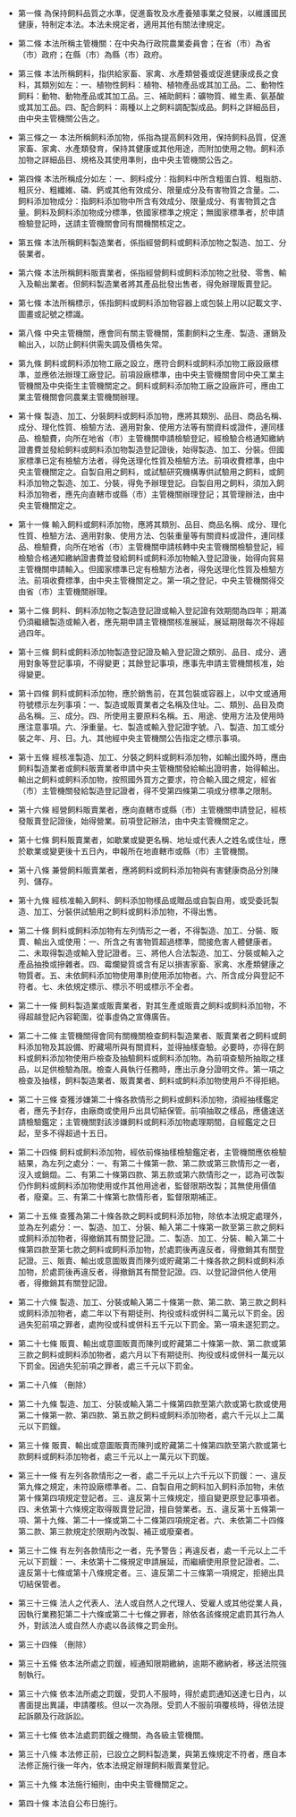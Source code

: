 * 第一條 為保持飼料品質之水準，促進畜牧及水產養殖事業之發展，以維護國民健康，特制定本法。本法未規定者，適用其他有關法律規定。

* 第二條 本法所稱主管機關：在中央為行政院農業委員會；在省（市）為省（市）政府；在縣（市）為縣（市）政府。

* 第三條 本法所稱飼料，指供給家畜、家禽、水產類營養或促進健康成長之食料，其類別如左：一、植物性飼料：植物、植物產品或其加工品。二、動物性飼料：動物、動物產品或其加工品。三、補助飼料：礦物質、維生素、氨基酸或其加工品。四、配合飼料：兩種以上之飼料調配製成品。飼料之詳細品目，由中央主管機關公告之。

* 第三條之一 本法所稱飼料添加物，係指為提高飼料效用，保持飼料品質，促進家畜、家禽、水產類發育，保持其健康或其他用途，而附加使用之物。飼料添加物之詳細品目、規格及其使用準則，由中央主管機關公告之。

* 第四條 本法所稱成分如左：一、飼料成分：指飼料中所含粗蛋白質、粗脂肪、粗灰分、粗纖維、磷、鈣或其他有效成分、限量成分及有害物質之含量。二、飼料添加物成分：指飼料添加物中所含有效成分、限量成分、有害物質之含量。飼料及飼料添加物成分標準，依國家標準之規定；無國家標準者，於申請檢驗登記時，送請主管機關會同有關機關核定之。

* 第五條 本法所稱飼料製造業者，係指經營飼料或飼料添加物之製造、加工、分裝業者。

* 第六條 本法所稱飼料販賣業者，係指經營飼料或飼料添加物之批發、零售、輸入及輸出業者。但飼料製造業者將其產品批發出售者，得免辦理販賣登記。

* 第七條 本法所稱標示，係指飼料或飼料添加物容器上或包裝上用以記載文字、圖畫或記號之標識。

* 第八條 中央主管機關，應會同有關主管機關，策劃飼料之生產、製造、運銷及輸出入，以防止飼料供需失調及價格失常。

* 第九條 飼料或飼料添加物工廠之設立，應符合飼料或飼料添加物工廠設廠標準，並應依法辦理工廠登記。前項設廠標準，由中央主管機關會同中央工業主管機關及中央衛生主管機關定之。飼料或飼料添加物工廠之設廠許可，應由工業主管機關會同農業主管機關辦理。

* 第十條 製造、加工、分裝飼料或飼料添加物，應將其類別、品目、商品名稱、成分、理化性質、檢驗方法、適用對象、使用方法等有關資料或證件，連同樣品、檢驗費，向所在地省（市）主管機關申請檢驗登記，經檢驗合格通知繳納證書費並發給飼料或飼料添加物製造登記證後，始得製造、加工、分裝。但國家標準已定有檢驗方法者，得免送理化性質及檢驗方法。前項收費標準，由中央主管機關定之。自製自用之飼料，或試驗研究機構專供試驗用之飼料，或飼料添加物之製造、加工、分裝，得免予辦理登記。自製自用之飼料，須加入飼料添加物者，應先向直轄市或縣（市）主管機關辦理登記；其管理辦法，由中央主管機關定之。

* 第十一條 輸入飼料或飼料添加物，應將其類別、品目、商品名稱、成分、理化性質、檢驗方法、適用對象、使用方法、包裝重量等有關資料或證件，連同樣品、檢驗費，向所在地省（市）主管機關申請核轉中央主管機關檢驗登記，經檢驗合格通知繳納證書費並發給飼料或飼料添加物輸入登記證後，始得向貿易主管機關申請輸入。但國家標準已定有檢驗方法者，得免送理化性質及檢驗方法。前項收費標準，由中央主管機關定之。第一項之登記，中央主管機關得交由省（市）主管機關辦理。

* 第十二條 飼料、飼料添加物之製造登記證或輸入登記證有效期間為四年；期滿仍須繼續製造或輸入者，應先期申請主管機關核准展延，展延期限每次不得超過四年。

* 第十三條 飼料或飼料添加物製造登記證及輸入登記證之類別、品目、成分、適用對象等登記事項，不得變更；其餘登記事項，應事先申請主管機關核准，始得變更。

* 第十四條 飼料或飼料添加物，應於銷售前，在其包裝或容器上，以中文或通用符號標示左列事項：一、製造或販賣業者之名稱及住址。二、類別、品目及商品名稱。三、成分。四、所使用主要原料名稱。五、用途、使用方法及使用時應注意事項。六、淨重量。七、製造或輸入登記證字號。八、製造、加工或分裝之年、月、日。九、其他經中央主管機關公告指定之標示事項。

* 第十五條 經核准製造、加工、分裝之飼料或飼料添加物，如輸出國外時，應由飼料製造業者或飼料販賣業者申請中央主管機關發給輸出證明書，始得輸出。輸出之飼料或飼料添加物，按照國外買方之要求，符合輸入國之規定，經省（市）主管機關發給製造登記證者，得不受第四條第二項成分標準之限制。

* 第十六條 經營飼料販賣業者，應向直轄市或縣（市）主管機關申請登記，經核發販賣登記證後，始得營業。前項登記辦法，由中央主管機關定之。

* 第十七條 飼料販賣業者，如歇業或變更名稱、地址或代表人之姓名或住址，應於歇業或變更後十五日內，申報所在地直轄市或縣（市）主管機關。

* 第十八條 兼營飼料販賣業者，應將飼料或飼料添加物與有害健康商品分別陳列、儲存。

* 第十九條 經核准輸入飼料、飼料添加物樣品或贈品或自製自用，或受委託製造、加工、分裝供試驗用之飼料或飼料添加物，不得出售。

* 第二十條 飼料或飼料添加物有左列情形之一者，不得製造、加工、分裝、販賣、輸出入或使用：一、所含之有害物質超過標準，間接危害人體健康者。二、未取得製造或輸入登記證者。三、將他人合法製造、加工、分裝或輸入之產品抽換或摻雜者。四、霉爛變質或含有足以損害家畜、家禽、水產類健康之物質者。五、未依飼料添加物使用準則使用添加物者。六、所含成分與登記不符者。七、未依規定標示、標示不明或標示不全者。

* 第二十一條 飼料製造業或販賣業者，對其生產或販賣之飼料或飼料添加物，不得超越登記內容範圍，從事虛偽之宣傳廣告。

* 第二十二條 主管機關得會同有關機關檢查飼料製造業者、販賣業者之飼料或飼料添加物及其設備、貯藏場所與有關資料，並得抽樣查驗。必要時，亦得在飼料或飼料添加物使用戶檢查及抽驗飼料或飼料添加物。為前項查驗所抽取之樣品，以足供檢驗為限。檢查人員執行任務時，應出示身分證明文件。第一項之檢查及抽樣，飼料製造業者、販賣業者、飼料或飼料添加物使用戶不得拒絕。

* 第二十三條 查獲涉嫌第二十條各款情形之飼料或飼料添加物，須經抽樣鑑定者，應先予封存，由廠商或使用戶出具切結保管。前項抽取之樣品，應儘速送請檢驗鑑定；主管機關對該涉嫌飼料或飼料添加物處理期間，自經鑑定之日起，至多不得超過十五日。

* 第二十四條 飼料或飼料添加物，經依前條抽樣檢驗鑑定者，主管機關應依檢驗結果，為左列之處分：一、有第二十條第一款、第二款或第三款情形之一者，沒入或銷燬。二、有第二十條第四款、第五款或第六款情形之一，認為可改製仍作飼料或飼料添加物使用或作其他用途者，監督限期改製；其無使用價值者，廢棄。三、有第二十條第七款情形者，監督限期補正。

* 第二十五條 查獲為第二十條各款之飼料或飼料添加物，除依本法規定處理外，並為左列處分：一、製造、加工、分裝、輸入第二十條第一款至第三款之飼料或飼料添加物者，得撤銷其有關登記證。二、製造、加工、分裝、輸入第二十條第四款至第七款之飼料或飼料添加物，於處罰後再違反者，得撤銷其有關登記證。三、販賣、輸出或意圖販賣而陳列或貯藏第二十條各款之飼料或飼料添加物，於處罰後再違反者，得撤銷其有關登記證。四、以登記證供他人使用者，得撤銷其有關登記證。

* 第二十六條 製造、加工、分裝或輸入第二十條第一款、第二款、第三款之飼料或飼料添加物者，處二年以下有期徒刑、拘役或科或併科二萬元以下罰金。因過失犯前項之罪者，處拘役或科或併科五千元以下罰金。第一項未遂犯罰之。

* 第二十七條 販賣、輸出或意圖販賣而陳列或貯藏第二十條第一款、第二款或第三款之飼料或飼料添加物者，處六月以下有期徒刑、拘役或科或併科一萬元以下罰金。因過失犯前項之罪者，處三千元以下罰金。

* 第二十八條 （刪除）

* 第二十九條 製造、加工、分裝或輸入第二十條第四款至第六款或第七款或使用第二十條第一款、第四款、第五款之飼料或飼料添加物者，處六千元以上二萬元以下罰鍰。

* 第三十條 販賣、輸出或意圖販賣而陳列或貯藏第二十條第四款至第六款或第七款飼料或飼料添加物者，處三千元以上一萬元以下罰鍰。

* 第三十一條 有左列各款情形之一者，處二千元以上六千元以下罰鍰：一、違反第九條之規定，未符設廠標準者。二、自製自用之飼料加入飼料添加物，未依第十條第四項規定登記者。三、違反第十三條規定，擅自變更原登記事項者。四、未依第十六條規定取得販賣登記證，擅自營業者。五、違反第十五條第一項、第十九條、第二十一條或第二十二條第四項規定者。六、未依第二十四條第二款、第三款規定於限期內改製、補正或廢棄者。

* 第三十二條 有左列各款情形之一者，先予警告；再違反者，處一千元以上二千元以下罰鍰：一、未依第十二條規定申請展延，而繼續使用原登記證者。二、違反第十七條或第十八條規定者。三、違反第二十三條第一項規定，拒絕出具切結保管者。

* 第三十三條 法人之代表人、法人或自然人之代理人、受雇人或其他從業人員，因執行業務犯第二十六條或第二十七條之罪者，除依各該條規定處罰其行為人外，對該法人或自然人亦處以各該條之罰金刑。

* 第三十四條 （刪除）

* 第三十五條 依本法所處之罰鍰，經通知限期繳納，逾期不繳納者，移送法院強制執行。

* 第三十六條 依本法所處之罰鍰，受罰人不服時，得於處罰通知送達七日內，以書面提出異議，申請覆核。但以一次為限。受罰人不服前項覆核時，得依法提起訴願及行政訴訟。

* 第三十七條 依本法處罰罰鍰之機關，為各級主管機關。

* 第三十八條 本法修正前，已設立之飼料製造業，與第五條規定不符者，應自本法修正施行後一年內，依本法規定辦理飼料販賣業登記。

* 第三十九條 本法施行細則，由中央主管機關定之。

* 第四十條 本法自公布日施行。

